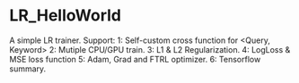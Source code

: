 # LR_HelloWorld

A simple LR trainer. Support:
1: Self-custom cross function for <Query, Keyword>
2: Mutiple CPU/GPU train.
3: L1 & L2 Regularization.
4: LogLoss & MSE loss function
5: Adam, Grad and FTRL optimizer.
6: Tensorflow summary.
